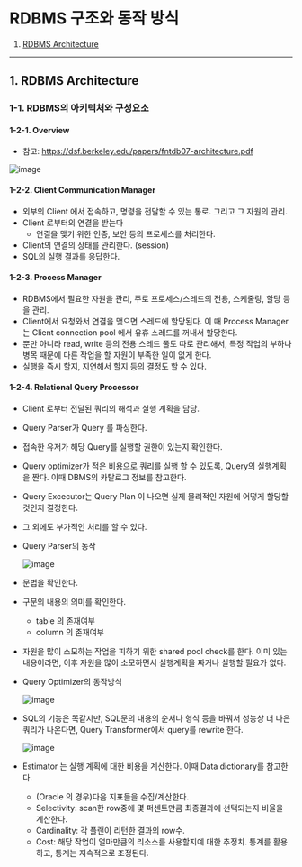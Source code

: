 # RDBMS 구조와 동작 방식

1. [RDBMS Architecture](#1-rdbms-architecture)

---

## 1. RDBMS Architecture

### 1-1. RDBMS의 아키텍처와 구성요소

#### 1-2-1. Overview
- 참고: https://dsf.berkeley.edu/papers/fntdb07-architecture.pdf

![image](https://user-images.githubusercontent.com/92377162/233919075-e885c58c-de85-458a-9106-4fb98fec8e8a.png)

#### 1-2-2. Client Communication Manager
- 외부의 Client 에서 접속하고, 명령을 전달할 수 있는 통로. 그리고 그 자원의 관리.
- Client 로부터의 연결을 받는다
    - 연결을 맺기 위한 인증, 보안 등의 프로세스를 처리한다.
- Client의 연결의 상태를 관리한다. (session)
- SQL의 실행 결과를 응답한다.

#### 1-2-3. Process Manager
- RDBMS에서 필요한 자원을 관리, 주로 프로세스/스레드의 전용, 스케줄링, 할당 등을 관리.
- Client에서 요청와서 연결을 맺으면 스레드에 할당된다. 이 때 Process Manager 는 Client connection pool 에서 유휴 스레드를 꺼내서 할당한다.
- 뿐만 아니라 read, write 등의 전용 스레드 풀도 따로 관리해서, 특정 작업의 부하나 병목 때문에 다른 작업을 할 자원이 부족한 일이 없게 한다.
- 실행을 즉시 할지, 지연해서 할지 등의 결정도 할 수 있다.

#### 1-2-4. Relational Query Processor
- Client 로부터 전달된 쿼리의 해석과 실행 계획을 담당.
- Query Parser가 Query 를 파싱한다.
- 접속한 유저가 해당 Query를 실행할 권한이 있는지 확인한다.
- Query optimizer가 적은 비용으로 쿼리를 실행 할 수 있도록, Query의 실행계획을 짠다. 이때 DBMS의 카탈로그 정보를 참고한다.
- Query Excecutor는 Query Plan 이 나오면 실제 물리적인 자원에 어떻게 할당할 것인지 결정한다.
- 그 외에도 부가적인 처리를 할 수 있다.
- Query Parser의 동작

    ![image](https://user-images.githubusercontent.com/92377162/233919817-cf1acabd-3a2a-4e42-bcbd-a5c41a5fb3bb.png)

- 문법을 확인한다.
- 구문의 내용의 의미를 확인한다.
    - table 의 존재여부
    - column 의 존재여부
- 자원을 많이 소모하는 작업을 피하기 위한 shared pool check를 한다. 이미 있는 내용이라면, 이후 자원을 많이 소모하면서 실행계획을 짜거나 실행할 필요가 없다.
- Query Optimizer의 동작방식

    ![image](https://user-images.githubusercontent.com/92377162/233920100-bb280f36-de8e-4c70-9df1-fe6b1b3a5006.png)

- SQL의 기능은 똑같지만, SQL문의 내용의 순서나 형식 등을 바꿔서 성능상 더 나은 쿼리가 나온다면, Query Transformer에서 query를 rewrite 한다.

    ![image](https://user-images.githubusercontent.com/92377162/233920257-7c382e30-5318-4581-a47e-d9012a2263a9.png)

- Estimator 는 실행 계획에 대한 비용을 계산한다. 이때 Data dictionary를 참고한다.
    - (Oracle 의 경우)다음 지표들을 수집/계산한다.
    - Selectivity: scan한 row중에 몇 퍼센트만큼 최종결과에 선택되는지 비율을 계산한다.
    - Cardinality: 각 플랜이 리턴한 결과의 row수.
    - Cost: 해당 작업이 얼마만큼의 리소스를 사용할지예 대한 추정치. 통계를 활용하고, 통계는 지속적으로 조정된다.



